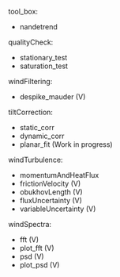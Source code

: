 
tool_box:
  - nandetrend

qualityCheck:
  - stationary_test
  - saturation_test

windFiltering:
  - despike_mauder (V)

tiltCorrection:
  - static_corr
  - dynamic_corr
  - planar_fit (Work in progress)

windTurbulence:
  - momentumAndHeatFlux
  - frictionVelocity (V)
  - obukhovLength (V)
  - fluxUncertainty (V)
  - variableUncertainty (V)

windSpectra:
  - fft (V)
  - plot_fft (V)
  - psd (V)
  - plot_psd (V)
